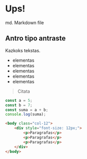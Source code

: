# Ups!

md. Markdown file

## Antro tipo antraste

Kazkoks tekstas.

-   elementas
-   elementas
-   elementas
-   elementas
-   elementas

> Citata


```js
const a = 5;
const b = 7;
const suma = a + b;
console.log(suma);
```


```html
<body class="col-12">
    <div style="font-size: 12px;">
        <p>Paragrafas</p>
        <p>Paragrafas</p>
        <p>Paragrafas</p>
    </div>
</body>        
```